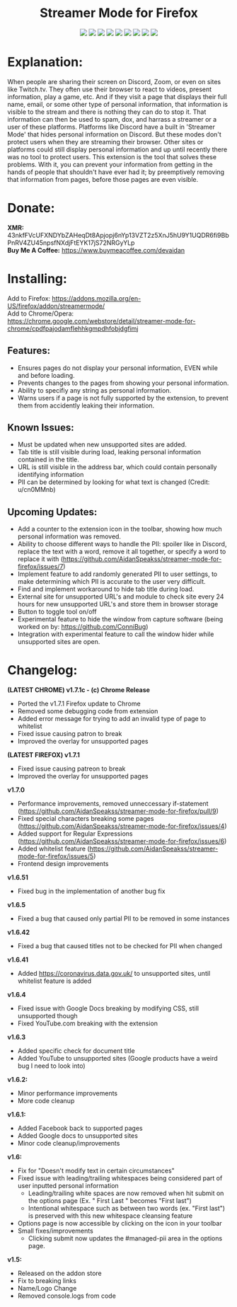 <h1 align="center">
    Streamer Mode for Firefox
</h1>

<p align="center">
    <a href="https://sheilds.io/" alt="FYI">
        <img src="https://img.shields.io/badge/FYI-Badges%20Are%20Cool-brightgreen" /></a>
    <a href="https://chrome.google.com/webstore/detail/streamer-mode-for-chrome/cpdfpajodamflehhkgmpdhfobjdgfimj" alt="Chrome Web Store">
        <img src="https://img.shields.io/chrome-web-store/price/cpdfpajodamflehhkgmpdhfobjdgfimj" /></a>
    <a href="https://addons.mozilla.org/en-US/firefox/addon/streamermode/reviews/" alt="Mozilla Add-on Rating">
        <img src="https://img.shields.io/amo/stars/streamermode" /></a>
    <a href="https://addons.mozilla.org/en-US/firefox/addon/streamermode/" alt="Mozilla Add-on">
        <img src="https://img.shields.io/amo/v/streamermode" /></a>
    <a href="https://github.com/AidanSpeakss/streamer-mode-for-firefox/blob/main/LICENSE" alt="Github License">
        <img src="https://img.shields.io/github/license/AidanSpeakss/streamer-mode-for-firefox" /></a>
    <a href="#" alt="GitHub language count">
        <img src="https://img.shields.io/github/languages/count/AidanSpeakss/streamer-mode-for-firefox" /></a>
    <a href="#" alt="GitHub repo size">
        <img src="https://img.shields.io/github/repo-size/AidanSpeakss/streamer-mode-for-firefox" /></a>
    <a href="https://github.com/AidanSpeakss/streamer-mode-for-firefox/issues" alt="GitHub issues">
        <img src="https://img.shields.io/github/issues/AidanSpeakss/streamer-mode-for-firefox" /></a>
    <a href="https://deepscan.io/dashboard#view=project&tid=16925&pid=20233&bid=546943" alt="DeepScan grade">
        <img src="https://deepscan.io/api/teams/16925/projects/20233/branches/546943/badge/grade.svg" /></a>
</p>

# Explanation:
When people are sharing their screen on Discord, Zoom, or even on sites like Twitch.tv. They often use their browser to react to videos, present information, play a game, etc. And if they visit a page that displays their full name, email, or some other type of personal information, that information is visible to the stream and there is nothing they can do to stop it. That information can then be used to spam, dox, and harrass a streamer or a user of these platforms. Platforms like Discord have a built in 'Streamer Mode' that hides personal information on Discord. But these modes don't protect users when they are streaming their browser. Other sites or platforms could still display personal information and up until recently there was no tool to protect users. This extension is the tool that solves these problems. With it, you can prevent your information from getting in the hands of people that shouldn't have ever had it; by preemptively removing that information from pages, before those pages are even visible.

# Donate:
**XMR:** 43nkfFVcUFXNDYbZAHeqDt8Apjopj6nYp13VZT2z5XnJ5hU9Y1UQDR6fi9BbPnRV4ZU45npsfNXdjFtEYK17jS72NRGyYLp  
**Buy Me A Coffee:** https://www.buymeacoffee.com/devaidan

# Installing:
Add to Firefox: https://addons.mozilla.org/en-US/firefox/addon/streamermode/  
Add to Chrome/Opera: https://chrome.google.com/webstore/detail/streamer-mode-for-chrome/cpdfpajodamflehhkgmpdhfobjdgfimj

## Features:
- Ensures pages do not display your personal information, EVEN while and before loading.
- Prevents changes to the pages from showing your personal information.
- Ability to specifiy any string as personal information.
- Warns users if a page is not fully supported by the extension, to prevent them from accidently leaking their information.

## Known Issues:
- Must be updated when new unsupported sites are added.  
- Tab title is still visible during load, leaking personal information contained in the title.
- URL is still visible in the address bar, which could contain personally identifying information
- PII can be determined by looking for what text is changed (Credit: u/cn0MMnb)

## Upcoming Updates:
- Add a counter to the extension icon in the toolbar, showing how much personal information was removed.
- Ability to choose different ways to handle the PII: spoiler like in Discord, replace the text with a word, remove it all together, or specify a word to replace it with (https://github.com/AidanSpeakss/streamer-mode-for-firefox/issues/7)
- Implement feature to add randomly generated PII to user settings, to make determining which PII is accurate to the user very difficult.
- Find and implement workaround to hide tab title during load.
- External site for unsupported URL's and module to check site every 24 hours for new unsupported URL's and store them in browser storage
- Button to toggle tool on/off
- Experimental feature to hide the window from capture software (being worked on by: https://github.com/ConniBug)  
- Integration with experimental feature to call the window hider while unsupported sites are open.

# Changelog:
**(LATEST CHROME) v1.7.1c - (c) Chrome Release**
- Ported the v1.7.1 Firefox update to Chrome
- Removed some debugging code from extension
- Added error message for trying to add an invalid type of page to whitelist
- Fixed issue causing patron to break
- Improved the overlay for unsupported pages

**(LATEST FIREFOX) v1.7.1**
- Fixed issue causing patreon to break
- Improved the overlay for unsupported pages

**v1.7.0**
- Performance improvements, removed unneccessary if-statement  (https://github.com/AidanSpeakss/streamer-mode-for-firefox/pull/9)
- Fixed special characters breaking some pages (https://github.com/AidanSpeakss/streamer-mode-for-firefox/issues/4)
- Added support for Regular Expressions (https://github.com/AidanSpeakss/streamer-mode-for-firefox/issues/6)
- Added whitelist feature (https://github.com/AidanSpeakss/streamer-mode-for-firefox/issues/5)
- Frontend design improvements

**v1.6.51**
- Fixed bug in the implementation of another bug fix

**v1.6.5**
- Fixed a bug that caused only partial PII to be removed in some instances

**v1.6.42**
- Fixed a bug that caused titles not to be checked for PII when changed

**v1.6.41**
- Added https://coronavirus.data.gov.uk/ to unsupported sites, until whitelist feature is added

**v1.6.4**
- Fixed issue with Google Docs breaking by modifying CSS, still unsupported though
- Fixed YouTube.com breaking with the extension

**v1.6.3**
- Added specific check for document title
- Added YouTube to unsupported sites (Google products have a weird bug I need to look into)

**v1.6.2:**
- Minor performance improvements
- More code cleanup

**v1.6.1:**
- Added Facebook back to supported pages
- Added Google docs to unsupported sites
- Minor code cleanup/improvements

**v1.6:**
- Fix for "Doesn't modify text in certain circumstances"
- Fixed issue with leading/trailing whitespaces being considered part of user inputted personal information
  - Leading/trailing white spaces are now removed when hit submit on the options page (Ex. " First Last " becomes "First last")
  - Intentional whitespace such as between two words (ex. "First last") is preserved with this new whitespace cleansing feature
- Options page is now accessible by clicking on the icon in your toolbar
- Small fixes/improvements
  - Clicking submit now updates the #managed-pii area in the options page.

**v1.5:**
- Released on the addon store
- Fix to breaking links
- Name/Logo Change
- Removed console.logs from code
